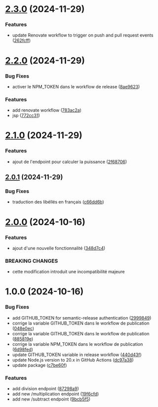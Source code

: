 # [2.3.0](https://github.com/Robitch/Open-Day/compare/v2.2.0...v2.3.0) (2024-11-29)


### Features

* update Renovate workflow to trigger on push and pull request events ([262fcff](https://github.com/Robitch/Open-Day/commit/262fcffcdfbb80b4eb355557b8cc0da06520ccb6))

# [2.2.0](https://github.com/Robitch/Open-Day/compare/v2.1.0...v2.2.0) (2024-11-29)


### Bug Fixes

* activer le NPM_TOKEN dans le workflow de release ([8ae9623](https://github.com/Robitch/Open-Day/commit/8ae9623c767f51da8c7350bbe17eb7e94fa4e5a4))


### Features

* add renovate workflow ([783ac2a](https://github.com/Robitch/Open-Day/commit/783ac2a77f5a985b7e046a1f1cca8031bddab472))
* jsp ([772cc31](https://github.com/Robitch/Open-Day/commit/772cc310c68c0b780c1eb234cce8fc1775be1632))

# [2.1.0](https://github.com/Robitch/Open-Day/compare/v2.0.1...v2.1.0) (2024-11-29)


### Features

* ajout de l'endpoint pour calculer la puissance ([2f68706](https://github.com/Robitch/Open-Day/commit/2f68706a0f61550faccfca8cc6c97936640e00f7))

## [2.0.1](https://github.com/Robitch/Open-Day/compare/v2.0.0...v2.0.1) (2024-11-29)


### Bug Fixes

* traduction des libéllés en français ([c66dd6b](https://github.com/Robitch/Open-Day/commit/c66dd6b315f9a43b8f4d9843116446b6a9a0faa8))

# [2.0.0](https://github.com/Robitch/Open-Day/compare/v1.0.0...v2.0.0) (2024-10-16)


### Features

* ajout d'une nouvelle fonctionnalité ([348d7c4](https://github.com/Robitch/Open-Day/commit/348d7c4bddfb96ce9b98ceabe26ef9e371e7c878))


### BREAKING CHANGES

* cette modification introduit une incompatibilité majeure

# 1.0.0 (2024-10-16)


### Bug Fixes

* add GITHUB_TOKEN for semantic-release authentication ([2999849](https://github.com/Robitch/Open-Day/commit/29998491655ef5a9b4da464bd2f26608e0ef294a))
* corrige la variable GITHUB_TOKEN dans le workflow de publication ([048e0ec](https://github.com/Robitch/Open-Day/commit/048e0ece7942ed896721390454c60836e9b0f2d0))
* corrige la variable GITHUB_TOKEN dans le workflow de publication ([885819e](https://github.com/Robitch/Open-Day/commit/885819e9096593c3be2c0d8b195b3dddaefeaad0))
* corrige la variable NPM_TOKEN dans le workflow de publication ([6d98fed](https://github.com/Robitch/Open-Day/commit/6d98fedee4f4620ac9db8b5fb3a4fde2cfcb8869))
* update GITHUB_TOKEN variable in release workflow ([440d43f](https://github.com/Robitch/Open-Day/commit/440d43fa56cd2a388bdd391b903fa6a440e748cf))
* update Node.js version to 20.x in GitHub Actions ([dc97a38](https://github.com/Robitch/Open-Day/commit/dc97a3862f3974b1dc631721af745c5e45cf8dbc))
* update package ([c7be60f](https://github.com/Robitch/Open-Day/commit/c7be60f403984d4d60c33b585915720260611ced))


### Features

* add division endpoint ([87298a9](https://github.com/Robitch/Open-Day/commit/87298a9c69371a3447c2e44329f9a0ff25ef4c84))
* add new /multiplication endpoint ([19f6cfd](https://github.com/Robitch/Open-Day/commit/19f6cfdf3826a13d06312f4a8b9ddeb77a643ae1))
* add new /subtract endpoint ([9bcb5f5](https://github.com/Robitch/Open-Day/commit/9bcb5f559dc19da601de87560eaaf2e77f774a12))
